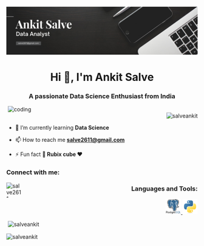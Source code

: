 ![logo](https://github.com/Salveankit/Salveankit/blob/main/Black%20%26%20White%20Modern%20Minimalist%20Data%20Analyst%20LinkedIn%20Banner.png)

<h1 align="center">Hi 👋, I'm Ankit Salve</h1>
<h3 align="center">A passionate Data Science Enthusiast from India</h3>

<img align="right" alt="coding" width= "500" src="http://vandvtechnologies.com/wp-content/uploads/2022/05/digital-marketing-company.gif">


<p align="right"> <img src="https://komarev.com/ghpvc/?username=salveankit&label=Profile%20views&color=0e75b6&style=flat" alt="salveankit" /> </p>



- 🌱 I’m currently learning **Data Science**

- 📫 How to reach me **salve2611@gmail.com**

- ⚡ Fun fact **🎲 Rubix cube ❤**

<h3 align="left">Connect with me:</h3>
<p align="left">
<a href="https://www.hackerrank.com/salve2611" target="blank"><img align="left" src="https://raw.githubusercontent.com/rahuldkjain/github-profile-readme-generator/master/src/images/icons/Social/hackerrank.svg" alt="salve2611" height="40" width="40" /></a>
</p>

<h3 align="right">Languages and Tools:</h3>
<p align="right"> <a href="https://www.postgresql.org" target="_blank" rel="noreferrer"> <img src="https://raw.githubusercontent.com/devicons/devicon/master/icons/postgresql/postgresql-original-wordmark.svg" alt="postgresql" width="40" height="40"/> </a> <a href="https://www.python.org" target="_blank" rel="noreferrer"> <img src="https://raw.githubusercontent.com/devicons/devicon/master/icons/python/python-original.svg" alt="python" width="40" height="40"/> </a> </p>

<!-- <p><img align="right" src="https://github-readme-stats.vercel.app/api/top-langs?username=salveankit&show_icons=true&locale=en&layout=compact" alt="salveankit" /></p> -->

<p>&nbsp;<img align="center" src="https://github-readme-stats.vercel.app/api?username=salveankit&show_icons=true&locale=en" alt="salveankit" /></p>

<p><img align="center" src="https://github-readme-streak-stats.herokuapp.com/?user=salveankit&" alt="salveankit" /></p>
